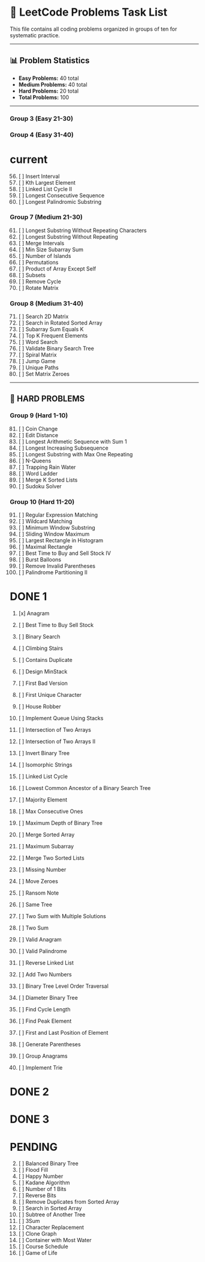 # 🎯 LeetCode Problems Task List

This file contains all coding problems organized in groups of ten for systematic practice.

---

## 📊 **Problem Statistics**

- **Easy Problems:** 40 total
- **Medium Problems:** 40 total
- **Hard Problems:** 20 total
- **Total Problems:** 100

---

### **Group 3 (Easy 21-30)**


### **Group 4 (Easy 31-40)**






# current





56. [ ] Insert Interval
57. [ ] Kth Largest Element
58. [ ] Linked List Cycle II
59. [ ] Longest Consecutive Sequence
60. [ ] Longest Palindromic Substring

### **Group 7 (Medium 21-30)**

61. [ ] Longest Substring Without Repeating Characters
62. [ ] Longest Substring Without Repeating
63. [ ] Merge Intervals
64. [ ] Min Size Subarray Sum
65. [ ] Number of Islands
66. [ ] Permutations
67. [ ] Product of Array Except Self
68. [ ] Subsets
69. [ ] Remove Cycle
70. [ ] Rotate Matrix

### **Group 8 (Medium 31-40)**

71. [ ] Search 2D Matrix
72. [ ] Search in Rotated Sorted Array
73. [ ] Subarray Sum Equals K
74. [ ] Top K Frequent Elements
75. [ ] Word Search
76. [ ] Validate Binary Search Tree
77. [ ] Spiral Matrix
78. [ ] Jump Game
79. [ ] Unique Paths
80. [ ] Set Matrix Zeroes

---

## 🔴 **HARD PROBLEMS**

### **Group 9 (Hard 1-10)**

81. [ ] Coin Change
82. [ ] Edit Distance
83. [ ] Longest Arithmetic Sequence with Sum 1
84. [ ] Longest Increasing Subsequence
85. [ ] Longest Substring with Max One Repeating
86. [ ] N-Queens
87. [ ] Trapping Rain Water
88. [ ] Word Ladder
89. [ ] Merge K Sorted Lists
90. [ ] Sudoku Solver

### **Group 10 (Hard 11-20)**

91. [ ] Regular Expression Matching
92. [ ] Wildcard Matching
93. [ ] Minimum Window Substring
94. [ ] Sliding Window Maximum
95. [ ] Largest Rectangle in Histogram
96. [ ] Maximal Rectangle
97. [ ] Best Time to Buy and Sell Stock IV
98. [ ] Burst Balloons
99. [ ] Remove Invalid Parentheses
100.  [ ] Palindrome Partitioning II

# DONE 1
1. [x] Anagram
3. [ ] Best Time to Buy Sell Stock
4. [ ] Binary Search
5. [ ] Climbing Stairs
6. [ ] Contains Duplicate
7. [ ] Design MinStack
8. [ ] First Bad Version
9. [ ] First Unique Character
12. [ ] House Robber

13. [ ] Implement Queue Using Stacks
15. [ ] Intersection of Two Arrays
14. [ ] Intersection of Two Arrays II
16. [ ] Invert Binary Tree
17. [ ] Isomorphic Strings
19. [ ] Linked List Cycle
20. [ ] Lowest Common Ancestor of a Binary Search Tree
21. [ ] Majority Element
22. [ ] Max Consecutive Ones
23. [ ] Maximum Depth of Binary Tree

24. [ ] Merge Sorted Array
25. [ ] Maximum Subarray
26. [ ] Merge Two Sorted Lists
27. [ ] Missing Number
28. [ ] Move Zeroes
30. [ ] Ransom Note
33. [ ] Same Tree
36. [ ] Two Sum with Multiple Solutions
37. [ ] Two Sum
38. [ ] Valid Anagram

39. [ ] Valid Palindrome
40. [ ] Reverse Linked List
42. [ ] Add Two Numbers
43. [ ] Binary Tree Level Order Traversal
48. [ ] Diameter Binary Tree
49. [ ] Find Cycle Length
50. [ ] Find Peak Element
51. [ ] First and Last Position of Element
53. [ ] Generate Parentheses
54. [ ] Group Anagrams

55. [ ] Implement Trie


# DONE 2

# DONE 3

# PENDING
2. [ ] Balanced Binary Tree
10. [ ] Flood Fill
11. [ ] Happy Number
18. [ ] Kadane Algorithm
29. [ ] Number of 1 Bits
32. [ ] Reverse Bits
31. [ ] Remove Duplicates from Sorted Array
34. [ ] Search in Sorted Array
35. [ ] Subtree of Another Tree
41. [ ] 3Sum
44. [ ] Character Replacement
45. [ ] Clone Graph
46. [ ] Container with Most Water
47. [ ] Course Schedule
52. [ ] Game of Life